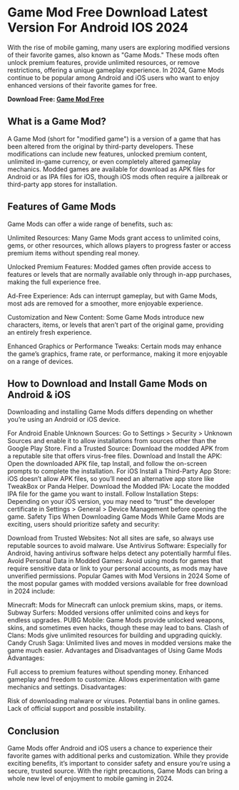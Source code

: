 # Game Mod Free Download Latest Version For Android IOS 2024
With the rise of mobile gaming, many users are exploring modified versions of their favorite games, also known as "Game Mods." These mods often unlock premium features, provide unlimited resources, or remove restrictions, offering a unique gameplay experience. In 2024, Game Mods continue to be popular among Android and iOS users who want to enjoy enhanced versions of their favorite games for free.

**Download Free: [Game Mod Free](https://gamemodfree.com/en)**

## What is a Game Mod?
A Game Mod (short for "modified game") is a version of a game that has been altered from the original by third-party developers. These modifications can include new features, unlocked premium content, unlimited in-game currency, or even completely altered gameplay mechanics. Modded games are available for download as APK files for Android or as IPA files for iOS, though iOS mods often require a jailbreak or third-party app stores for installation.

## Features of Game Mods
Game Mods can offer a wide range of benefits, such as:

Unlimited Resources: Many Game Mods grant access to unlimited coins, gems, or other resources, which allows players to progress faster or access premium items without spending real money.

Unlocked Premium Features: Modded games often provide access to features or levels that are normally available only through in-app purchases, making the full experience free.

Ad-Free Experience: Ads can interrupt gameplay, but with Game Mods, most ads are removed for a smoother, more enjoyable experience.

Customization and New Content: Some Game Mods introduce new characters, items, or levels that aren’t part of the original game, providing an entirely fresh experience.

Enhanced Graphics or Performance Tweaks: Certain mods may enhance the game’s graphics, frame rate, or performance, making it more enjoyable on a range of devices.

## How to Download and Install Game Mods on Android & iOS
Downloading and installing Game Mods differs depending on whether you’re using an Android or iOS device.

For Android
Enable Unknown Sources: Go to Settings > Security > Unknown Sources and enable it to allow installations from sources other than the Google Play Store.
Find a Trusted Source: Download the modded APK from a reputable site that offers virus-free files.
Download and Install the APK: Open the downloaded APK file, tap Install, and follow the on-screen prompts to complete the installation.
For iOS
Install a Third-Party App Store: iOS doesn’t allow APK files, so you’ll need an alternative app store like TweakBox or Panda Helper.
Download the Modded IPA: Locate the modded IPA file for the game you want to install.
Follow Installation Steps: Depending on your iOS version, you may need to “trust” the developer certificate in Settings > General > Device Management before opening the game.
Safety Tips When Downloading Game Mods
While Game Mods are exciting, users should prioritize safety and security:

Download from Trusted Websites: Not all sites are safe, so always use reputable sources to avoid malware.
Use Antivirus Software: Especially for Android, having antivirus software helps detect any potentially harmful files.
Avoid Personal Data in Modded Games: Avoid using mods for games that require sensitive data or link to your personal accounts, as mods may have unverified permissions.
Popular Games with Mod Versions in 2024
Some of the most popular games with modded versions available for free download in 2024 include:

Minecraft: Mods for Minecraft can unlock premium skins, maps, or items.
Subway Surfers: Modded versions offer unlimited coins and keys for endless upgrades.
PUBG Mobile: Game Mods provide unlocked weapons, skins, and sometimes even hacks, though these may lead to bans.
Clash of Clans: Mods give unlimited resources for building and upgrading quickly.
Candy Crush Saga: Unlimited lives and moves in modded versions make the game much easier.
Advantages and Disadvantages of Using Game Mods
Advantages:

Full access to premium features without spending money.
Enhanced gameplay and freedom to customize.
Allows experimentation with game mechanics and settings.
Disadvantages:

Risk of downloading malware or viruses.
Potential bans in online games.
Lack of official support and possible instability.
## Conclusion
Game Mods offer Android and iOS users a chance to experience their favorite games with additional perks and customization. While they provide exciting benefits, it’s important to consider safety and ensure you’re using a secure, trusted source. With the right precautions, Game Mods can bring a whole new level of enjoyment to mobile gaming in 2024.
